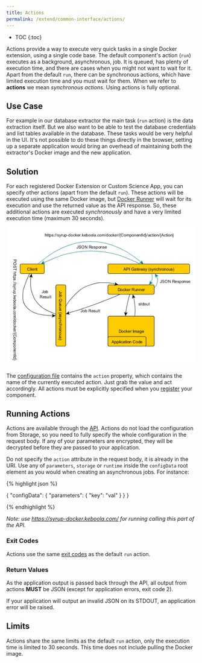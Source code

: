 ```yaml
---
title: Actions
permalink: /extend/common-interface/actions/
---
```


* TOC
{:toc}

Actions provide a way to execute very quick tasks in a single Docker extension, using a single code base.
The default component's action (`run`) executes as a background, asynchronous, job. It is queued, has plenty of
execution time, and there are cases when you might not want to wait for it. Apart from the default `run`, there
can be synchronous actions, which have limited execution time and you must wait for them. When we refer to
**actions** we mean *synchronous actions*. Using actions is fully optional.

## Use Case
For example in our database extractor the main task (`run` action) is the data extraction itself. But we also want to be
able to test the database credentials and list tables available in the database.
These tasks would be very helpful in the UI. It's not possible to do these things directly in the browser, setting up a
separate application would bring an overhead of maintaining both the extractor's Docker image and the new application.

## Solution
For each registered Docker Extension or Custom Science App, you can specify other actions (apart from the default `run`). These
actions will be executed using the same Docker image, but [Docker Runner](/overview/docker-bundle/) will wait for its execution and use
the returned value as the API response. So, these additional actions are executed *synchronously* and have a very
limited execution time (maximum 30 seconds).

![Docker Actions overview](/extend/common-interface/docker-actions.png)

The [configuration file](/extend/common-interface/config-file/#configuration-file-structure)
contains the `action` property, which contains the name of the currently executed action. Just grab the value and act accordingly.
All actions must be explicitly specified when you [register](/extend/registration/) your component.

## Running Actions
Actions are available through the [API](http://docs.kebooladocker.apiary.io/#reference/actions/run-custom-docker-extension-action).
Actions do not load the configuration from Storage, so you need to fully specify the whole configuration in the request body.
If any of your parameters are encrypted, they will be decrypted before they are passed to your application.

Do not specify the `action` attribute in the request body, it is already in the URI. Use any of `parameters`,
`storage` or `runtime` inside the `configData` root element as you would when creating an asynchronous jobs. For instance:

{% highlight json %}

{
    "configData": {
        "parameters": {
            "key": "val"
        }
    }
}

{% endhighlight %}

*Note: use https://syrup-docker.keboola.com/ for running calling this part of the API.*

### Exit Codes

Actions use the same [exit codes](https://developers.keboola.com/extend/common-interface/environment/#return-values) as the default `run` action.

### Return Values

As the application output is passed back through the API, all output from actions **MUST** be JSON (except for application errors, exit code 2).

If your application will output an invalid JSON on its STDOUT, an application error will be raised.

## Limits

Actions share the same limits as the default `run` action, only the execution time is limited to 30 seconds.
This time does not include pulling the Docker image.

